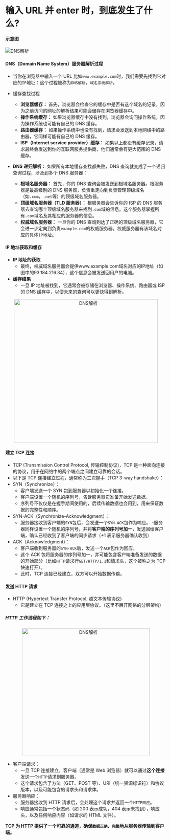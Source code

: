 # 输入 URL 并 enter 时，到底发生了什么?

#### 示意图

![DNS解析](/network/nxhk.jpg)

#### DNS（Domain Name System）服务器解析过程

- 当你在浏览器中输入一个 URL 比如`www.example.com`时，我们需要先找到它对应的`IP`地址：这个过程被称为`DNS解析`，`域名系统解析`。
- 缓存查找过程

  - **浏览器缓存：** 首先，浏览器会检查它的缓存中是否有这个域名的记录，因为之前访问的网址的解析结果可能会储存在浏览器缓存中。
  - **操作系统缓存：** 如果浏览器缓存中没有找到，浏览器会询问操作系统，因为操作系统也可能有自己的 DNS 缓存。
  - **路由器缓存：** 如果操作系统中也没有找到，请求会发送到本地网络中的路由器，它同样可能有自己的 DNS 缓存。
  - **ISP（Internet service provider）缓存：** 如果以上都没有缓存记录，请求最终会发送到你的互联网服务提供商，他们通常会有更大范围的 DNS 缓存。

- **DNS 递归解析：** 如果所有本地缓存查找都失败，DNS 查询就变成了一个递归查询过程，涉及到多个 DNS 服务器：
  - **根域名服务器：** 首先，你的 DNS 查询会被发送到根域名服务器。根服务器是最高级别的 DNS 服务器，负责重定向到负责管理顶级域名（如`.com`，`.net`等）的顶级域名服务器。
  - **顶级域名服务器（TLD 服务器）：** 根服务器会告诉你的 ISP 的 DNS 服务器去查询哪个顶级域名服务器来找到`.com`域的信息。这个服务器掌握所有`.com`域名及其相应的服务器的信息。
  - **权威域名服务器：** 一旦你的 DNS 查询到达了正确的顶级域名服务器，它会进一步定向到负责`example.com`的权威服务器。权威服务器有该域名对应的具体`IP`地址。

#### IP 地址获取和缓存

- **IP 地址的获取**
  - 最终，权威域名服务器会提供www.example.com域名对应的IP地址（如图中的93.184.216.34），这个信息会被发送回用户的电脑。
- **缓存结果**
  - 一旦 IP 地址被找到，它通常会被存储在浏览器、操作系统、路由器或 ISP 的 DNS 缓存中，以便未来的查询可以更快得到解析。

<p  align="center"><img alt="DNS解析" src="/network/nxhk01.jpg" width="450" /></p>

#### 建立 TCP 连接

- TCP (Transmission Control Protocol, 传输控制协议)，TCP 是一种面向连接的协议，用于在网络中的两个端点之间建立可靠的会话。
- 以下是 TCP 连接建立过程，通常称为三次握手（TCP 3-way handshake）：
- SYN（Synchronize）：
  - 客户端发送一个 SYN 包到服务器以初始化一个连接。
  - 客户端设置一个随机的序列号，告诉服务器它准备开始发送数据。
  - 序列号不仅仅是在握手期间使用的，后续传输数据也会用到，用来保证数据的完整性和顺序。
- SYN-ACK（Synchronize-Acknowledgment）：
  - 服务器接收到客户端的`SYN`包后，会发送一个`SYN-ACK`包作为响应。 -服务器同样设置一个随机的序列号，并将**客户端的序列号加一**，发送回给客户端，确认已经收到了客户端的同步请求（+1 表示服务器确认收到）
- ACK（Acknowledgment）：
  - 客户端收到服务器的`SYN-ACK`后，发送一个`ACK`包作为回应。
  - 这个 ACK 包将服务器的序列号加一，并可能包含客户端准备发送的数据的开始部分（比如`HTTP`请求行`GET/HTTP/1.1`和请求头，这个被称之为 TCP 快速打开）。
  - 此时，TCP 连接已经建立，双方可以开始数据传输。

#### 发送 HTTP 请求

- HTTP (Hypertext Transfer Protocol, 超文本传输协议)
  - 它是建立在 TCP 连接之上的应用层协议。（这里不展开网络的分层架构）

##### HTTP 工作流程如下：

<p  align="center"><img alt="DNS解析" src="/network/nxhk02.jpg" width="400" /></p>

- 客户端请求：
  - 一旦 TCP 连接建立，客户端（通常是 Web 浏览器）就可以通过**这个连接**发送一个`HTTP`请求到服务器。
  - 这个请求包含了方法（GET、POST 等）、URI（统一资源标识符）和协议版本，以及可能包含的请求头和请求体。
- 服务器响应：
  - 服务器接收到 HTTP 请求后，会处理这个请求并返回一个`HTTP响应`。
  - 响应通常包括一个状态码（如 200 表示成功，404 表示未找到），响应头，以及任何响应内容（如请求的 HTML 文件）。

**TCP 为 HTTP 提供了一个可靠的通道，确保`数据正确`、`完整`地从服务器传输到客户端。**
